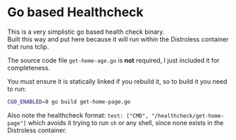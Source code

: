 # Go based Healthcheck

This is a very simplistic go based health check binary.  
Built this way and put here because it will run within the Distroless container that runs tclip.

The source code file `get-home-age.go` is **not** required, I just included it for completeness.

You must ensure it is statically linked if you rebuild it, so to build it you need to run:

```bash
CGO_ENABLED=0 go build get-home-page.go
```

Also note the healthcheck format: `test: ["CMD", "/healthcheck/get-home-page"]` which avoids it trying to run `sh` or any shell, since none exists in the Distroless container.
